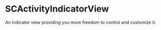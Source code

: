 # SCActivityIndicatorView
An indicator view providing you more freedom to control and customize it.
